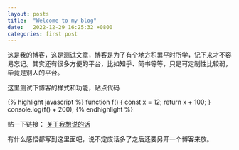 ```yaml
---
layout: posts
title:  "Welcome to my blog"
date:   2022-12-29 16:25:32 +0800
categories: first post
---
```

这是我的博客，这是测试文章，博客是为了有个地方积累平时所学，记下来才不容易忘记。其实还有很多方便的平台，比如知乎、简书等等，只是可定制性比较弱，毕竟是别人的平台。

这里测试下博客的样式和功能，贴点代码

{% highlight javascript %}
function f() {
  const x = 12;
  return x + 100;
}
console.log(f() + 200);
{% endhighlight %}


贴一下链接：
[关于我想说的话](https://keiouks.github.io/gh-blog/about)

有什么感悟都写到这里面吧，说不定废话多了之后还要另开一个博客来放。
